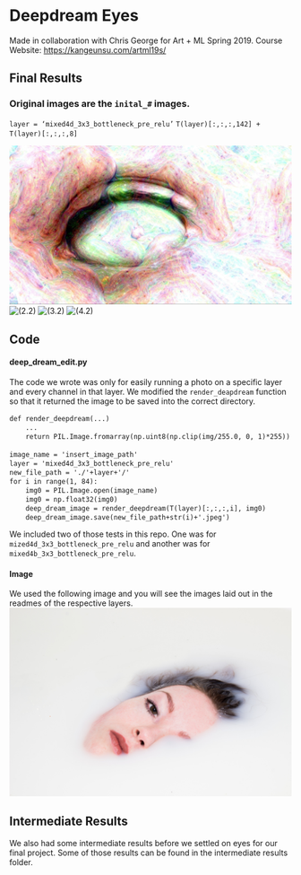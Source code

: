 # Deepdream Eyes
Made in collaboration with Chris George for Art + ML Spring 2019.
Course Website: https://kangeunsu.com/artml19s/

## Final Results
### Original images are the `inital_#` images.
`layer = ‘mixed4d_3x3_bottleneck_pre_relu’`
`T(layer)[:,:,:,142] + T(layer)[:,:,:,8]`

![](./final_1.jpg "(1.2)")
![](./final_2.png "(2.2)")
![](./final_3.png "(3.2)")
![](./final_4.png "(4.2)")

## Code
#### deep_dream_edit.py
The code we wrote was only for easily running a photo on a specific layer and every channel in that layer. We modified the `render_deapdream` function so that it returned the image to be saved into the correct directory.
```
def render_deepdream(...)
    ...
    return PIL.Image.fromarray(np.uint8(np.clip(img/255.0, 0, 1)*255))

image_name = 'insert_image_path'
layer = 'mixed4d_3x3_bottleneck_pre_relu'
new_file_path = './'+layer+'/'
for i in range(1, 84):
    img0 = PIL.Image.open(image_name)
    img0 = np.float32(img0)
    deep_dream_image = render_deepdream(T(layer)[:,:,:,i], img0)
    deep_dream_image.save(new_file_path+str(i)+'.jpeg')
```
We included two of those tests in this repo. One was for `mized4d_3x3_bottleneck_pre_relu` and another was for `mixed4b_3x3_bottleneck_pre_relu`.

#### Image
We used the following image and you will see the images laid out in the readmes of the respective layers.
![Alt text](./bath.jpg?raw=true "Bath Lady")

## Intermediate Results
We also had some intermediate results before we settled on eyes for our final project. Some of those results can be found in the intermediate results folder.
